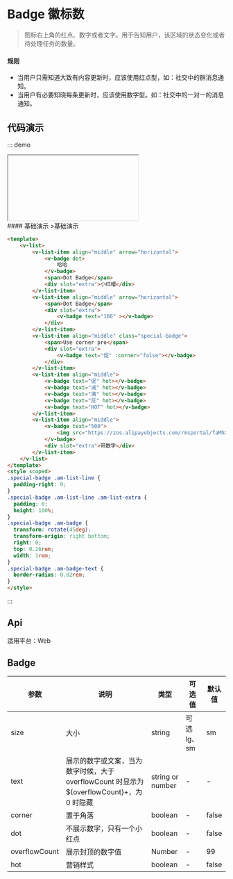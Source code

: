 # Badge 徽标数

>图标右上角的红点、数字或者文字。用于告知用户，该区域的状态变化或者待处理任务的数量。

#### 规则
- 当用户只需知道大致有内容更新时，应该使用红点型，如：社交中的群消息通知。
- 当用户有必要知晓每条更新时，应该使用数字型。如：社交中的一对一的消息通知。

## 代码演示
::: demo

<iframe>http://10.166.3.200:8080/demo.html#/badge</iframe>
<summary>
#### 基础演示
>基础演示
</summary>

```html
<template>
    <v-list>
        <v-list-item align="middle" arrow="horizontal">
            <v-badge dot>
                哈哈
            </v-badge>
            <span>Dot Badge</span>
            <div slot="extra">小红帽</div>
        </v-list-item>
        <v-list-item align="middle" arrow="horizontal">
            <span>Dot Badge</span>
            <div slot="extra">
                <v-badge text="166" ></v-badge>
            </div>
        </v-list-item>
        <v-list-item align="middle" class="special-badge">
            <span>Use corner pro</span>
            <div slot="extra">
                <v-badge text="促" :corner="false"></v-badge>
            </div>
        </v-list-item>
        <v-list-item align="middle">
            <v-badge text="促" hot></v-badge>
            <v-badge text="减" hot></v-badge>
            <v-badge text="满" hot></v-badge>
            <v-badge text="反" hot></v-badge>
            <v-badge text="HOT" hot></v-badge>
        </v-list-item>
        <v-list-item align="middle">
            <v-badge text="500">
                <img src="https://zos.alipayobjects.com/rmsportal/faMhXAxhCzLvveJ.png">
            </v-badge>
            <div slot="extra">带数字</div>
        </v-list-item>
    </v-list>
</template>
<style scoped>
.special-badge .am-list-line {
  padding-right: 0;
}
.special-badge .am-list-line .am-list-extra {
  padding: 0;
  height: 100%;
}
.special-badge .am-badge {
  transform: rotate(45deg);
  transform-origin: right bottom;
  right: 0;
  top: 0.26rem;
  width: 1rem;
}
.special-badge .am-badge-text {
  border-radius: 0.02rem;
}
</style>
```
:::

## Api

适用平台：Web

## Badge
| 参数      | 说明          | 类型      | 可选值                           | 默认值  |
|---------- |-------------- |---------- |-------------------------------- |-------- |
| size | 大小 | string | 可选 lg、sm | sm |
| text | 展示的数字或文案，当为数字时候，大于 overflowCount 时显示为 ${overflowCount}+，为 0 时隐藏 | string or number | - | - |
| corner | 置于角落 | boolean | - | false |
| dot | 不展示数字，只有一个小红点 | boolean | - | false |
| overflowCount | 展示封顶的数字值 | Number | - | 99 |
| hot | 营销样式 | boolean | - | false |
